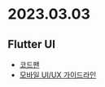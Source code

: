 # 2023.03.03

## Flutter UI
- [코드팬](https://codepen.io/)<br/>
- [모바일 UI/UX 가이드라인](https://brunch.co.kr/@chulhochoiucj0/8)